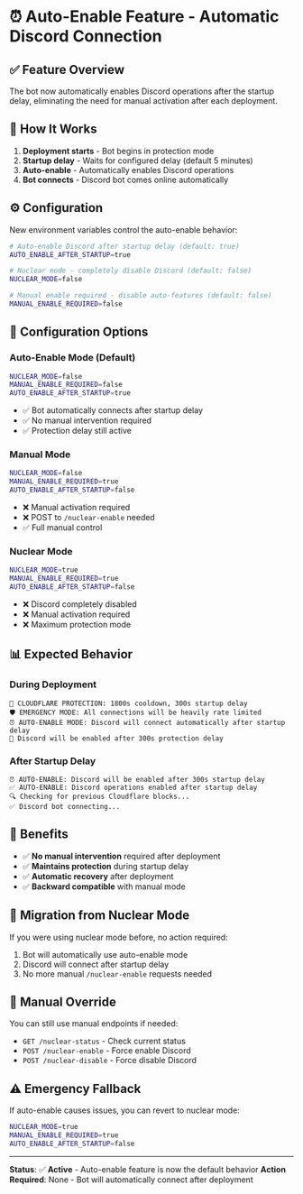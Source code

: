 # ⏰ Auto-Enable Feature - Automatic Discord Connection

## ✅ **Feature Overview**
The bot now automatically enables Discord operations after the startup delay, eliminating the need for manual activation after each deployment.

## 🚀 **How It Works**
1. **Deployment starts** - Bot begins in protection mode
2. **Startup delay** - Waits for configured delay (default 5 minutes)
3. **Auto-enable** - Automatically enables Discord operations
4. **Bot connects** - Discord bot comes online automatically

## ⚙️ **Configuration**
New environment variables control the auto-enable behavior:

```bash
# Auto-enable Discord after startup delay (default: true)
AUTO_ENABLE_AFTER_STARTUP=true

# Nuclear mode - completely disable Discord (default: false)
NUCLEAR_MODE=false

# Manual enable required - disable auto-features (default: false)
MANUAL_ENABLE_REQUIRED=false
```

## 🔧 **Configuration Options**

### **Auto-Enable Mode (Default)**
```bash
NUCLEAR_MODE=false
MANUAL_ENABLE_REQUIRED=false
AUTO_ENABLE_AFTER_STARTUP=true
```
- ✅ Bot automatically connects after startup delay
- ✅ No manual intervention required
- ✅ Protection delay still active

### **Manual Mode**
```bash
NUCLEAR_MODE=false
MANUAL_ENABLE_REQUIRED=true
AUTO_ENABLE_AFTER_STARTUP=false
```
- ❌ Manual activation required
- ❌ POST to `/nuclear-enable` needed
- ✅ Full manual control

### **Nuclear Mode**
```bash
NUCLEAR_MODE=true
MANUAL_ENABLE_REQUIRED=true
AUTO_ENABLE_AFTER_STARTUP=false
```
- ❌ Discord completely disabled
- ❌ Manual activation required
- ❌ Maximum protection mode

## 📊 **Expected Behavior**

### **During Deployment**
```
🚨 CLOUDFLARE PROTECTION: 1800s cooldown, 300s startup delay
🛡️ EMERGENCY MODE: All connections will be heavily rate limited
⏰ AUTO-ENABLE MODE: Discord will connect automatically after startup delay
🚀 Discord will be enabled after 300s protection delay
```

### **After Startup Delay**
```
⏰ AUTO-ENABLE: Discord will be enabled after 300s startup delay
✅ AUTO-ENABLE: Discord operations enabled after startup delay
🔍 Checking for previous Cloudflare blocks...
✅ Discord bot connecting...
```

## 🎯 **Benefits**
- ✅ **No manual intervention** required after deployment
- ✅ **Maintains protection** during startup delay
- ✅ **Automatic recovery** after deployment
- ✅ **Backward compatible** with manual mode

## 🔄 **Migration from Nuclear Mode**
If you were using nuclear mode before, no action required:
1. Bot will automatically use auto-enable mode
2. Discord will connect after startup delay
3. No more manual `/nuclear-enable` requests needed

## 📱 **Manual Override**
You can still use manual endpoints if needed:
- `GET /nuclear-status` - Check current status
- `POST /nuclear-enable` - Force enable Discord
- `POST /nuclear-disable` - Force disable Discord

## ⚠️ **Emergency Fallback**
If auto-enable causes issues, you can revert to nuclear mode:
```bash
NUCLEAR_MODE=true
MANUAL_ENABLE_REQUIRED=true
AUTO_ENABLE_AFTER_STARTUP=false
```

---

**Status**: ✅ **Active** - Auto-enable feature is now the default behavior
**Action Required**: None - Bot will automatically connect after deployment